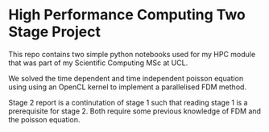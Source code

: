 # High Performance Computing Two Stage Project
This repo contains two simple python notebooks used for my HPC module
that was part of my Scientific Computing MSc at UCL. 

We solved the time dependent and time independent poisson equation using
using an OpenCL kernel to implement a parallelised FDM method. 

Stage 2 report is a continutation of stage 1 such that reading stage 1
is a prerequisite for stage 2. Both require some previous knowledge of 
FDM and the poisson equation.